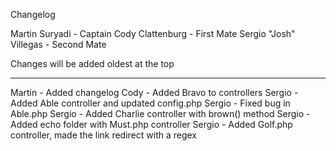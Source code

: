 Changelog

Martin Suryadi - Captain
Cody Clattenburg - First Mate
Sergio "Josh" Villegas - Second Mate

Changes will be added oldest at the top

---------------------------------------

Martin - Added changelog
Cody - Added Bravo to controllers
Sergio - Added Able controller and updated config.php
Sergio - Fixed bug in Able.php
Sergio - Added Charlie controller with brown() method
Sergio - Added echo folder with Must.php controller
Sergio - Added Golf.php controller, made the link redirect with a regex
